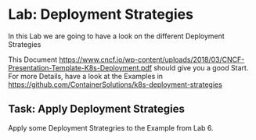 # Lab: Deployment Strategies

In this Lab we are going to have a look on the different Deployment Strategies

This Document https://www.cncf.io/wp-content/uploads/2018/03/CNCF-Presentation-Template-K8s-Deployment.pdf should give you a good Start. For more Details, have a look at the Examples in https://github.com/ContainerSolutions/k8s-deployment-strategies

## Task: Apply Deployment Strategies

Apply some Deployment Strategries to the Example from Lab 6.
